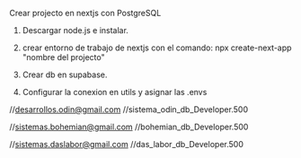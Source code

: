Crear projecto en nextjs con PostgreSQL

1) Descargar node.js e instalar.

2) crear entorno de trabajo de nextjs con el comando:  npx create-next-app "nombre del projecto"

3) Crear db en supabase.

4) Configurar la conexion en utils y asignar las .envs

//desarrollos.odin@gmail.com
//sistema_odin_db_Developer.500

//sistemas.bohemian@gmail.com
//bohemian_db_Developer.500

//sistemas.daslabor@gmail.com
//das_labor_db_Developer.500
